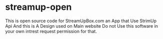 # streamup-open
This is open source code for StreamUpBox.com
an App that Use StrimUp Api And this is A Design used on Main website
Do not Use this software in your own intrest request permission for that.
